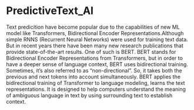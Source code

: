 # PredictiveText_AI

Text predicition have become popular due to the capabilities of new ML model like Transformers, Bidirectional Encoder Representations.Although simple RNNS (Recurrent Neural Networks) were used for training text data. But in recent years there have been many new research publications that provide state-of-the-art results. One of such is BERT.
BERT stands for Bidirectional Encoder Representations from Transformers, but in order to have a deeper sense of language context, BERT uses bidirectional training. Sometimes, it’s also referred to as “non-directional”. So,  it takes both the previous and next tokens into account simultaneously. BERT applies the bidirectional training of Transformer to language modeling, learns the text representations. It is designed to help computers understand the meaning of ambiguous language in text by using surrounding text to establish context.







